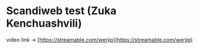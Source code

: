 # Scandiweb test (Zuka Kenchuashvili)

 
video link -> [https://streamable.com/werjip](https://streamable.com/werjip)

